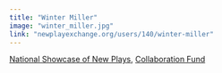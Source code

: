 ```yaml
---
title: "Winter Miller"
image: "winter_miller.jpg"
link: "newplayexchange.org/users/140/winter-miller"
---
```


[National Showcase of New Plays](/programs/national-showcase-of-new-plays), [Collaboration Fund](/programs/collaboration-fund)
